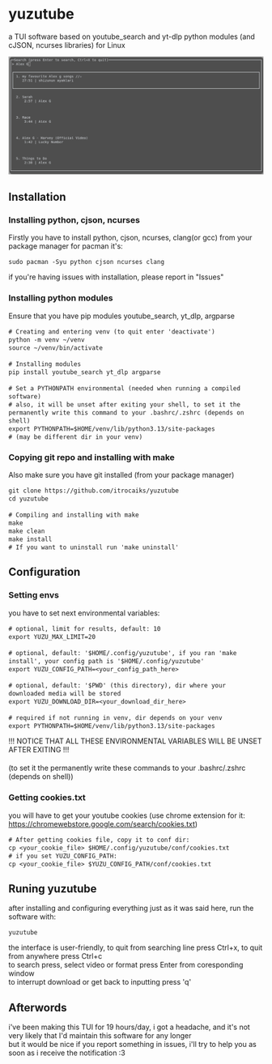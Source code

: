 # yuzutube
a TUI software based on youtube_search and yt-dlp python modules (and cJSON, ncurses libraries) for Linux

<img src="./pics/screen.png" >

## Installation
### Installing python, cjson, ncurses
Firstly you have to install python, cjson, ncurses, clang(or gcc) from your package manager
for pacman it's:
```
sudo pacman -Syu python cjson ncurses clang
```
if you're having issues with installation, please report in "Issues"
### Installing python modules
Ensure that you have pip modules youtube_search, yt_dlp, argparse
```
# Creating and entering venv (to quit enter 'deactivate')
python -m venv ~/venv
source ~/venv/bin/activate

# Installing modules
pip install youtube_search yt_dlp argparse

# Set a PYTHONPATH environmental (needed when running a compiled software)
# also, it will be unset after exiting your shell, to set it the permanently write this command to your .bashrc/.zshrc (depends on shell)
export PYTHONPATH=$HOME/venv/lib/python3.13/site-packages
# (may be different dir in your venv)
```
### Copying git repo and installing with make
Also make sure you have git installed (from your package manager)
```
git clone https://github.com/itrocaiks/yuzutube
cd yuzutube

# Compiling and installing with make
make
make clean
make install
# If you want to uninstall run 'make uninstall'
```

## Configuration
### Setting envs
you have to set next environmental variables:
```
# optional, limit for results, default: 10
export YUZU_MAX_LIMIT=20

# optional, default: '$HOME/.config/yuzutube', if you ran 'make install', your config path is '$HOME/.config/yuzutube'
export YUZU_CONFIG_PATH=<your_config_path_here>

# optional, default: '$PWD' (this directory), dir where your downloaded media will be stored
export YUZU_DOWNLOAD_DIR=<your_download_dir_here>

# required if not running in venv, dir depends on your venv
export PYTHONPATH=$HOME/venv/lib/python3.13/site-packages 
```
!!! NOTICE THAT ALL THESE ENVIRONMENTAL VARIABLES WILL BE UNSET AFTER EXITING !!!
####
(to set it the permanently write these commands to your .bashrc/.zshrc (depends on shell))

### Getting cookies.txt
you will have to get your youtube cookies (use chrome extension for it: https://chromewebstore.google.com/search/cookies.txt)
```
# After getting cookies file, copy it to conf dir:
cp <your_cookie_file> $HOME/.config/yuzutube/conf/cookies.txt
# if you set YUZU_CONFIG_PATH:
cp <your_cookie_file> $YUZU_CONFIG_PATH/conf/cookies.txt
```

## Runing yuzutube
after installing and configuring everything just as it was said here, run the software with:
```
yuzutube
```
the interface is user-friendly, to quit from searching line press Ctrl+x, to quit from anywhere press Ctrl+c<br>
to search press, select video or format press Enter from coresponding window<br>
to interrupt download or get back to inputting press 'q'

## Afterwords
i've been making this TUI for 19 hours/day, i got a headache, and it's not very likely that I'd maintain this software for any longer<br>
but it would be nice if you report something in issues, i'll try to help you as soon as i receive the notification :3




